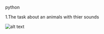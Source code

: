 python

1.The task about an animals with thier sounds


![alt text](https://fiverr-res.cloudinary.com/images/t_main1,q_auto,f_auto,q_auto,f_auto/gigs/145459519/original/de0337ee657126f5bc06522897813b8dc0aeb28b/python-tasks-and-projects.png)
